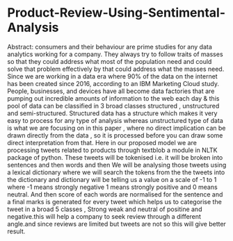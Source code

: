 # Product-Review-Using-Sentimental-Analysis

Abstract: consumers and their behaviour are prime studies for any data analytics working for a company. They always try to
follow traits of masses so that they could address what most of the population need and could solve that problem effectively by that
could address what the masses need. Since we are working in a data era where 90% of the data on the internet has been created
since 2016, according to an IBM Marketing Cloud study. People, businesses, and devices have all become data factories that are
pumping out incredible amounts of information to the web each day & this pool of data can be classified in 3 broad classes
structured , unstructured and semi-structured. Structured data has a structure which makes it very easy to process for any type of
analysis whereas unstructured type of data is what we are focusing on in this paper , where no direct implication can be drawn
directly from the data , so it is processed before you can draw some direct interpretation from that. Here in our proposed model
we are processing tweets related to products through textblob a module in NLTK package of python. These tweets will be tokenised
i.e. it will be broken into sentences and then words and then We will be analysing those tweets using a lexical dictionary where
we will search the tokens from the the tweets into the dictionary and dictionary will be telling us a value on a scale of -1 to 1 where
-1 means strongly negative 1 means strongly positive and 0 means neutral. And then score of each words are normalised for the
sentence and a final marks is generated for every tweet which helps us to categorise the tweet in a broad 5 classes , Strong weak
and neutral of positine and negative.this will help a company to seek review through a different angle.and since reviews are limited
but tweets are not so this will give better result. 
